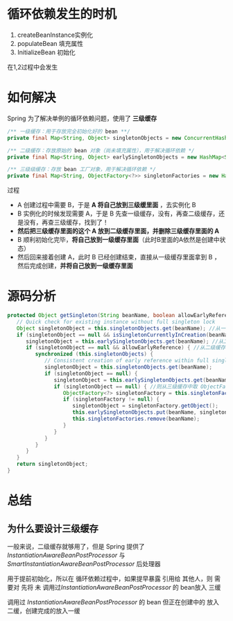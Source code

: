 # 循环依赖发生的时机

1. createBeanInstance实例化
2. populateBean 填充属性
3. InitializeBean 初始化

在1,2过程中会发生

# 如何解决

Spring 为了解决单例的循环依赖问题，使用了 **三级缓存**

```java
/** 一级缓存：用于存放完全初始化好的 bean **/
private final Map<String, Object> singletonObjects = new ConcurrentHashMap<String, Object>(256);

/** 二级缓存：存放原始的 bean 对象（尚未填充属性），用于解决循环依赖 */
private final Map<String, Object> earlySingletonObjects = new HashMap<String, Object>(16);

/** 三级级缓存：存放 bean 工厂对象，用于解决循环依赖 */
private final Map<String, ObjectFactory<?>> singletonFactories = new HashMap<String, ObjectFactory<?>>(16);
```

过程

- A 创建过程中需要 B，于是 **A 将自己放到三级缓里面** ，去实例化 B
- B 实例化的时候发现需要 A，于是 B 先查一级缓存，没有，再查二级缓存，还是没有，再查三级缓存，找到了！
- **然后把三级缓存里面的这个 A 放到二级缓存里面，并删除三级缓存里面的 A**
- B 顺利初始化完毕，**将自己放到一级缓存里面**（此时B里面的A依然是创建中状态）
- 然后回来接着创建 A，此时 B 已经创建结束，直接从一级缓存里面拿到 B ，然后完成创建，**并将自己放到一级缓存里面**



# 源码分析

```java
protected Object getSingleton(String beanName, boolean allowEarlyReference) {
   // Quick check for existing instance without full singleton lock
   Object singletonObject = this.singletonObjects.get(beanName); //从一级缓存中取对象
   if (singletonObject == null && isSingletonCurrentlyInCreation(beanName)) { //没有取到，且当前对象正在创建中
      singletonObject = this.earlySingletonObjects.get(beanName); //从二级缓存取
      if (singletonObject == null && allowEarlyReference) { //从二级缓存没取到，且需要早期暴露
         synchronized (this.singletonObjects) {
            // Consistent creation of early reference within full singleton lock
            singletonObject = this.singletonObjects.get(beanName);
            if (singletonObject == null) {
               singletonObject = this.earlySingletonObjects.get(beanName);
               if (singletonObject == null) { //则从三级缓存中取 ObjectFactory 获取实例早期对象，并从三级缓存转移到二级缓存
                  ObjectFactory<?> singletonFactory = this.singletonFactories.get(beanName);
                  if (singletonFactory != null) {
                     singletonObject = singletonFactory.getObject();
                     this.earlySingletonObjects.put(beanName, singletonObject);
                     this.singletonFactories.remove(beanName);
                  }
               }
            }
         }
      }
   }
   return singletonObject;
}
```



# 总结

## 为什么要设计三级缓存

一般来说，二级缓存就够用了，但是 Spring 提供了 *InstantiationAwareBeanPostProcessor* 与 *SmartInstantiationAwareBeanPostProcessor* 后处理器

用于提前初始化，所以在 循环依赖过程中，如果提早暴露 引用给 其他人，则 需要对 先将 未 调用过*InstantiationAwareBeanPostProcessor*  的 bean放入 三缓

调用过 *InstantiationAwareBeanPostProcessor*  的 bean 但正在创建中的 放入 二缓，创建完成的放入一缓

